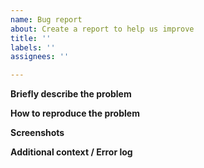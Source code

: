 ```yaml
---
name: Bug report
about: Create a report to help us improve
title: ''
labels: ''
assignees: ''

---
```


**Briefly describe the problem**


**How to reproduce the problem**


**Screenshots**


**Additional context / Error log**
